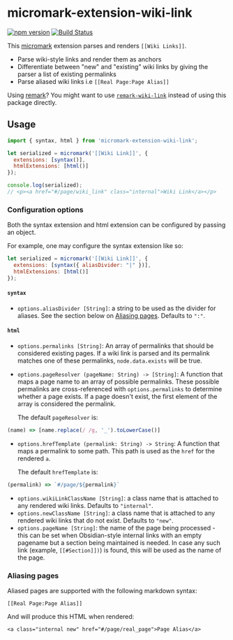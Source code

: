 # micromark-extension-wiki-link

[![npm version](https://badge.fury.io/js/micromark-extension-wiki-link.svg)](https://badge.fury.io/js/micromark-extension-wiki-link) [![Build Status](https://travis-ci.org/landakram/micromark-extension-wiki-link.svg?branch=master)](https://travis-ci.org/landakram/micromark-extension-wiki-link)

This [micromark](https://github.com/micromark/micromark) extension parses and renders `[[Wiki Links]]`.

* Parse wiki-style links and render them as anchors
* Differentiate between "new" and "existing" wiki links by giving the parser a list of existing permalinks
* Parse aliased wiki links i.e `[[Real Page:Page Alias]]`

Using [remark](https://github.com/remarkjs/remark)? You might want to use 
[`remark-wiki-link`](https://github.com/landakram/remark-wiki-link) instead of using this package directly.

## Usage

```javascript
import { syntax, html } from 'micromark-extension-wiki-link';

let serialized = micromark('[[Wiki Link]]', {
  extensions: [syntax()],
  htmlExtensions: [html()]
});

console.log(serialized);
// <p><a href="#/page/wiki_link" class="internal">Wiki Link</a></p>
```

### Configuration options

Both the syntax extension and html extension can be configured by passing an object.

For example, one may configure the syntax extension like so:

```javascript
let serialized = micromark('[[Wiki Link]]', {
  extensions: [syntax({ aliasDivider: "|" })],
  htmlExtensions: [html()]
});
```

#### `syntax`

* `options.aliasDivider [String]`: a string to be used as the divider for aliases. See the section below on [Aliasing pages](#aliasing-pages). Defaults to `":"`.

#### `html`

* `options.permalinks [String]`: An array of permalinks that should be considered existing pages. If a wiki link is parsed and its permalink matches one of these permalinks, `node.data.exists` will be true.
* `options.pageResolver (pageName: String) -> [String]`: A function that maps a page name to an array of possible permalinks. These possible permalinks are cross-referenced with `options.permalinks` to determine whether a page exists. If a page doesn't exist, the first element of the array is considered the permalink.

  The default `pageResolver` is:

```javascript
(name) => [name.replace(/ /g, '_').toLowerCase()]
```

* `options.hrefTemplate (permalink: String) -> String`: A function that maps a permalink to some path. This path is used as the `href` for the rendered `a`.

  The default `hrefTemplate` is:
  
```javascript
(permalink) => `#/page/${permalink}`
```

* `options.wikiLinkClassName [String]`: a class name that is attached to any rendered wiki links. Defaults to `"internal"`.
* `options.newClassName [String]`: a class name that is attached to any rendered wiki links that do not exist. Defaults to `"new"`.
* `options.pageName [String]`: the name of the page being processed - this can be set when Obsidian-style internal links with an empty pagename but a section being maintained is needed. In case any such link (example, `[[#Section]])`) is found, this will be used as the name of the page.

### Aliasing pages

Aliased pages are supported with the following markdown syntax: 

```
[[Real Page:Page Alias]]
```

And will produce this HTML when rendered:

```
<a class="internal new" href="#/page/real_page">Page Alias</a>
```





